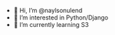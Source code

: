 - 👋 Hi, I’m @naylsonulend
- 👀 I’m interested in Python/Django
- 🌱 I’m currently learning S3

<!---
naylsonulend/naylsonulend is a ✨ special ✨ repository because its `README.md` (this file) appears on your GitHub profile.
You can click the Preview link to take a look at your changes.
--->
